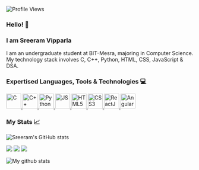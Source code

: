
![Profile Views](https://komarev.com/ghpvc/?username=SreeramVipparla&color=blue)

### Hello! 👋
### I am Sreeram Vipparla 


I am an undergraduate student at BIT-Mesra, majoring in Computer Science. My technology stack involves C, C++, Python, HTML, CSS, JavaScript & DSA.

### Expertised Languages, Tools & Technologies :computer: 
<p>
<a href="https://www.programiz.com/c-programming" target="_blank">  
<img src="https://cdn.jsdelivr.net/gh/devicons/devicon/icons/c/c-original.svg" alt="C" width="40" height="40"/>
</a>
<a href="https://www.programiz.com/cpp-programming" target="_blank"> 
<img src="https://cdn.jsdelivr.net/gh/devicons/devicon/icons/cplusplus/cplusplus-original.svg" alt="C++" width="40" height="40"/> 
</a>
<a href="https://www.python.org/" target="_blank">
<img src="https://cdn.jsdelivr.net/gh/devicons/devicon/icons/python/python-original.svg" alt="Python" width="40" height="40"/> 
</a>
<a href="https://www.javascript.com/" target="_blank">
<img src="https://cdn.jsdelivr.net/gh/devicons/devicon/icons/javascript/javascript-original.svg" alt="JS" width="40" height="40"/> 
</a>
<a href="https://html.com/" target="_blank">
<img src="https://cdn.jsdelivr.net/gh/devicons/devicon/icons/html5/html5-original.svg" alt="HTML5" width="40" height="40"/> 
</a>
<a href="https://developer.mozilla.org/en-US/docs/Web/CSS" target="_blank">
<img src="https://cdn.jsdelivr.net/gh/devicons/devicon/icons/css3/css3-original.svg" alt="CSS3" width="40" height="40"/> 
</a>

<a href="https://reactjs.org/" target="_blank">
<img src="https://cdn.jsdelivr.net/gh/devicons/devicon/icons/react/react-original.svg" alt="ReactJS" width="40" height="40"/> 
</a>
  
<img src="https://cdn.jsdelivr.net/gh/devicons/devicon/icons/angularjs/angularjs-original.svg"  alt="AngularJS" width="40" height="40"/>  
</p>

### My Stats :chart_with_upwards_trend:
![Sreeram's GitHub stats](https://github-readme-stats.vercel.app/api?username=sreeramvipparla&show_icons=true&include_all_commits=true)

![](https://github.com//stats/blob/master/generated/overview.svg)
![](https://github.com/sreeramvipparla/stats/blob/master/generated/languages.svg)
![](https://github.com/sreeramvipparla/stats/blob/master/generated/overview.svg)


![My github stats](https://github-readme-stats.vercel.app/api?username=vinayaksh42&show_icons=true)

